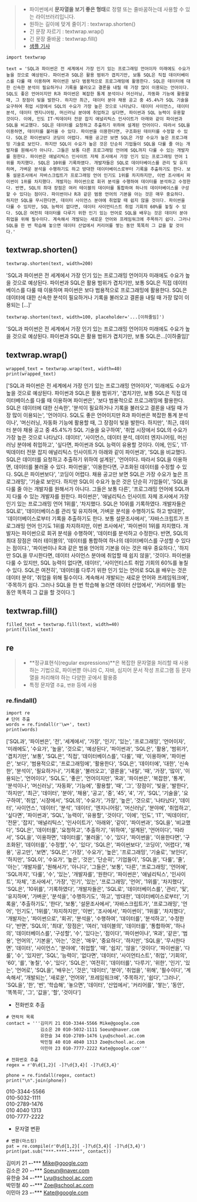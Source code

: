 > - 파이썬에서 **문자열을 보기 좋은 형태**로 정렬 또는 줄바꿈하는데 사용할 수 있는 라이브러리입니다.
> - 원하는 길이에 맞게 줄이기 : textwrap.shorten()
> - 긴 문장 자르기 : textwrap.wrap()
> - 긴 문장 줄바꿈 : textwrap.fill()
> - [샘플 기사](https://www.codingworldnews.com/news/articleView.html?idxno=12116)

~~~
import textwrap
~~~
~~~
text = 'SQL과 파이썬은 전 세계에서 가장 인기 있는 프로그래밍 언어이자 미래에도 수요가 높을 것으로 예상된다. 파이썬과 SQL은 활용 범위가 겹치기만, 보통 SQL은 직접 데이터베이스를 다룰 때 이용하며 파이썬은 보다 범용적으로 프로그래밍에 활용한다. SQL은 데이터에 대한 신속한 분석이 필요하거나 기록을 불러오고 결론을 내릴 때 가장 많이 이용되는 언어이다. SQL도 좋은 언어이지만 R과 파이썬은 복잡한 통계 분석이나 머신러닝, 자동화 기능에 활용할 때, 그 장점이 빛을 발한다. 하지만 최근, 데이터 분야 채용 공고 중 45.4%가 SQL 기술을 요구하여 취업 시장에서 SQL의 수요가 가장 높은 것으로 나타났다. 데이터 사이언스, 데이터 분석, 데이터 엔지니어링, 머신러닝 분야에 취업하고 싶다면, 파이썬과 SQL 능력이 유용할 것이다. 이에, 인도 IT·빅데이터 전문 잡지 애널리틱스 인사이트가 아래와 같이 파이썬과 SQL을 비교했다. SQL은 데이터를 요청하고 추출하기 위하여 설계된 언어이다. 따라서 SQL을 이용하면, 데이터를 불러올 수 있다. 파이썬을 이용한다면, 구조화된 데이터를 수정할 수 있다. SQL은 파이썬보다 코딩이 어렵다. 채용 공고만 보면 SQL은 가장 수요가 높은 프로그래밍 기술로 보인다. 하지만 SQL이 수요가 높은 것은 단순히 기업들이 SQL을 다룰 줄 아는 개발자를 원해서가 아니다. 그들은 보통 다른 프로그래밍 언어에 SQL까지 다룰 수 있는 개발자를 원한다. 파이썬은 애널리틱스 인사이트 자체 조사에서 가장 인기 있는 프로그래밍 언어 1위를 차지했다. SQL은 10위를 기록하였다. 개발자들은 SQL로 데이터베이스를 관리 및 유지하며, 가벼운 분석을 수행하기도 하고 방대한 데이터베이스로부터 기록을 추출하기도 한다. 보통 설문조사에서 자바스크립트가 프로그래밍 언어 인기도 1위를 차지하지만, 이번 조사에서 파이썬이 1위를 차지했다. 개발자는 파이썬으로 회귀 분석을 수행하여 데이터를 분석하고 수정한다. 반면, SQL의 최대 장점은 여러 테이블의 데이터를 통합하여 하나의 데이터베이스를 구성할 수 있다는 점이다. 파이썬이나 R과 같은 범용 언어의 기본을 아는 것은 매우 중요하다. 하지만 SQL을 무시한다면, 데이터 사이언스 분야에 취업할 때 쉽지 않을 것이다. 파이썬을 다룰 수 있지만, SQL 능력이 없다면, 데이터 사이언티스트 취업 기회의 60%를 놓칠 수 있다. SQL은 여전히 데이터를 다루기 위한 인기 있는 언어로 SQL을 배우는 것은 데이터 분야 취업을 위해 필수이다. 계속해서 개발되는 새로운 언어와 프레임워크에 주목하기 쉽다. 그러나 SQL을 한 번 학습해 놓으면 데이터 산업에서 커리어를 쌓는 동안 똑똑히 그 값을 할 것이다.'
~~~

## textwrap.shorten()

~~~
textwrap.shorten(text, width=200)
~~~
'SQL과 파이썬은 전 세계에서 가장 인기 있는 프로그래밍 언어이자 미래에도 수요가 높을 것으로 예상된다. 파이썬과 SQL은 활용 범위가 겹치기만, 보통 SQL은 직접 데이터베이스를 다룰 때 이용하며 파이썬은 보다 범용적으로 프로그래밍에 활용한다. SQL은 데이터에 대한 신속한 분석이 필요하거나 기록을 불러오고 결론을 내릴 때 가장 많이 이용되는 [...]'
~~~
textwrap.shorten(text, width=100, placeholder='...[이하줄임]')
~~~
'SQL과 파이썬은 전 세계에서 가장 인기 있는 프로그래밍 언어이자 미래에도 수요가 높을 것으로 예상된다. 파이썬과 SQL은 활용 범위가 겹치기만, 보통 SQL은...[이하줄임]'

## textwrap.wrap()

~~~
wrapped_text = textwrap.wrap(text, width=40)
print(wrapped_text)
~~~
['SQL과 파이썬은 전 세계에서 가장 인기 있는 프로그래밍 언어이자', '미래에도 수요가 높을 것으로 예상된다. 파이썬과 SQL은 활용 범위가', '겹치기만, 보통 SQL은 직접 데이터베이스를 다룰 때 이용하며 파이썬은', '보다 범용적으로 프로그래밍에 활용한다. SQL은 데이터에 대한 신속한', '분석이 필요하거나 기록을 불러오고 결론을 내릴 때 가장 많이 이용되는', '언어이다. SQL도 좋은 언어이지만 R과 파이썬은 복잡한 통계 분석이나', '머신러닝, 자동화 기능에 활용할 때, 그 장점이 빛을 발한다. 하지만', '최근, 데이터 분야 채용 공고 중 45.4%가 SQL 기술을 요구하여', '취업 시장에서 SQL의 수요가 가장 높은 것으로 나타났다. 데이터', '사이언스, 데이터 분석, 데이터 엔지니어링, 머신러닝 분야에 취업하고', '싶다면, 파이썬과 SQL 능력이 유용할 것이다. 이에, 인도', 'IT·빅데이터 전문 잡지 애널리틱스 인사이트가 아래와 같이 파이썬과', 'SQL을 비교했다. SQL은 데이터를 요청하고 추출하기 위하여 설계된', '언어이다. 따라서 SQL을 이용하면, 데이터를 불러올 수 있다. 파이썬을', '이용한다면, 구조화된 데이터를 수정할 수 있다. SQL은 파이썬보다', '코딩이 어렵다. 채용 공고만 보면 SQL은 가장 수요가 높은 프로그래밍', '기술로 보인다. 하지만 SQL이 수요가 높은 것은 단순히 기업들이', 'SQL을 다룰 줄 아는 개발자를 원해서가 아니다. 그들은 보통 다른', '프로그래밍 언어에 SQL까지 다룰 수 있는 개발자를 원한다. 파이썬은', '애널리틱스 인사이트 자체 조사에서 가장 인기 있는 프로그래밍 언어 1위를', '차지했다. SQL은 10위를 기록하였다. 개발자들은 SQL로', '데이터베이스를 관리 및 유지하며, 가벼운 분석을 수행하기도 하고 방대한', '데이터베이스로부터 기록을 추출하기도 한다. 보통 설문조사에서', '자바스크립트가 프로그래밍 언어 인기도 1위를 차지하지만, 이번 조사에서', '파이썬이 1위를 차지했다. 개발자는 파이썬으로 회귀 분석을 수행하여', '데이터를 분석하고 수정한다. 반면, SQL의 최대 장점은 여러 테이블의', '데이터를 통합하여 하나의 데이터베이스를 구성할 수 있다는 점이다.', '파이썬이나 R과 같은 범용 언어의 기본을 아는 것은 매우 중요하다.', '하지만 SQL을 무시한다면, 데이터 사이언스 분야에 취업할 때 쉽지 않을', '것이다. 파이썬을 다룰 수 있지만, SQL 능력이 없다면, 데이터', '사이언티스트 취업 기회의 60%를 놓칠 수 있다. SQL은 여전히', '데이터를 다루기 위한 인기 있는 언어로 SQL을 배우는 것은 데이터 분야', '취업을 위해 필수이다. 계속해서 개발되는 새로운 언어와 프레임워크에', '주목하기 쉽다. 그러나 SQL을 한 번 학습해 놓으면 데이터 산업에서', '커리어를 쌓는 동안 똑똑히 그 값을 할 것이다.']

## textwrap.fill()

~~~
filled_text = textwrap.fill(text, width=40)
print(filled_text)
~~~

## re

> - **정규표현식(regular expressions)**은 복잡한 문자열을 처리할 때 사용하는 기법으로, 파이썬뿐 아니라 C, 자바, 심지어 문서 작성 프로그램 등 문자열을 처리해야 하는 다양한 곳에서 활용중
> - 특정 문자열 `추출`, `변환` 등에 사용

### re.findall()

~~~
import re
# 단어 추출
words = re.findall(r'\w+', text)
print(words)
~~~
['SQL과', '파이썬은', '전', '세계에서', '가장', '인기', '있는', '프로그래밍', '언어이자', '미래에도', '수요가', '높을', '것으로', '예상된다', '파이썬과', 'SQL은', '활용', '범위가', '겹치기만', '보통', 'SQL은', '직접', '데이터베이스를', '다룰', '때', '이용하며', '파이썬은', '보다', '범용적으로', '프로그래밍에', '활용한다', 'SQL은', '데이터에', '대한', '신속한', '분석이', '필요하거나', '기록을', '불러오고', '결론을', '내릴', '때', '가장', '많이', '이용되는', '언어이다', 'SQL도', '좋은', '언어이지만', 'R과', '파이썬은', '복잡한', '통계', '분석이나', '머신러닝', '자동화', '기능에', '활용할', '때', '그', '장점이', '빛을', '발한다', '하지만', '최근', '데이터', '분야', '채용', '공고', '중', '45', '4', '가', 'SQL', '기술을', '요구하여', '취업', '시장에서', 'SQL의', '수요가', '가장', '높은', '것으로', '나타났다', '데이터', '사이언스', '데이터', '분석', '데이터', '엔지니어링', '머신러닝', '분야에', '취업하고', '싶다면', '파이썬과', 'SQL', '능력이', '유용할', '것이다', '이에', '인도', 'IT', '빅데이터', '전문', '잡지', '애널리틱스', '인사이트가', '아래와', '같이', '파이썬과', 'SQL을', '비교했다', 'SQL은', '데이터를', '요청하고', '추출하기', '위하여', '설계된', '언어이다', '따라서', 'SQL을', '이용하면', '데이터를', '불러올', '수', '있다', '파이썬을', '이용한다면', '구조화된', '데이터를', '수정할', '수', '있다', 'SQL은', '파이썬보다', '코딩이', '어렵다', '채용', '공고만', '보면', 'SQL은', '가장', '수요가', '높은', '프로그래밍', '기술로', '보인다', '하지만', 'SQL이', '수요가', '높은', '것은', '단순히', '기업들이', 'SQL을', '다룰', '줄', '아는', '개발자를', '원해서가', '아니다', '그들은', '보통', '다른', '프로그래밍', '언어에', 'SQL까지', '다룰', '수', '있는', '개발자를', '원한다', '파이썬은', '애널리틱스', '인사이트', '자체', '조사에서', '가장', '인기', '있는', '프로그래밍', '언어', '1위를', '차지했다', 'SQL은', '10위를', '기록하였다', '개발자들은', 'SQL로', '데이터베이스를', '관리', '및', '유지하며', '가벼운', '분석을', '수행하기도', '하고', '방대한', '데이터베이스로부터', '기록을', '추출하기도', '한다', '보통', '설문조사에서', '자바스크립트가', '프로그래밍', '언어', '인기도', '1위를', '차지하지만', '이번', '조사에서', '파이썬이', '1위를', '차지했다', '개발자는', '파이썬으로', '회귀', '분석을', '수행하여', '데이터를', '분석하고', '수정한다', '반면', 'SQL의', '최대', '장점은', '여러', '테이블의', '데이터를', '통합하여', '하나의', '데이터베이스를', '구성할', '수', '있다는', '점이다', '파이썬이나', 'R과', '같은', '범용', '언어의', '기본을', '아는', '것은', '매우', '중요하다', '하지만', 'SQL을', '무시한다면', '데이터', '사이언스', '분야에', '취업할', '때', '쉽지', '않을', '것이다', '파이썬을', '다룰', '수', '있지만', 'SQL', '능력이', '없다면', '데이터', '사이언티스트', '취업', '기회의', '60', '를', '놓칠', '수', '있다', 'SQL은', '여전히', '데이터를', '다루기', '위한', '인기', '있는', '언어로', 'SQL을', '배우는', '것은', '데이터', '분야', '취업을', '위해', '필수이다', '계속해서', '개발되는', '새로운', '언어와', '프레임워크에', '주목하기', '쉽다', '그러나', 'SQL을', '한', '번', '학습해', '놓으면', '데이터', '산업에서', '커리어를', '쌓는', '동안', '똑똑히', '그', '값을', '할', '것이다']

- 전화번호 추출

~~~
# 연락처 목록
contact = '''김미키 21 010-3344-5566 Mike@google.com 
             김소은 20 010-5032-1111 Soeun@naver.com
             유한슬 34 010-2789-1476 Lyu@school.ac.com
             박민철 40 010 4040 1313 Zoe@school.ac.com
             이민아 23 010-7777-2222 Kate@google.com'''

# 전화번호 추출
regex = r'0\d{1,2}[ -]?\d{3,4}[ -]?\d{3,4}'
 
phone = re.findall(regex, contact)
print("\n".join(phone))
~~~
010-3344-5566   
010-5032-1111   
010-2789-1476   
010 4040 1313   
010-7777-2222   

- 문자열 변환

~~~
# 변환(마스킹)
pat = re.compile(r'0\d{1,2}[ -]?\d{3,4}[ -]?\d{3,4}')
print(pat.sub("***-****-****", contact))
~~~
김미키 21 ***-****-**** Mike@google.com   
             김소은 20 ***-****-**** Soeun@naver.com   
             유한슬 34 ***-****-**** Lyu@school.ac.com   
             박민철 40 ***-****-**** Zoe@school.ac.com   
             이민아 23 ***-****-**** Kate@google.com   